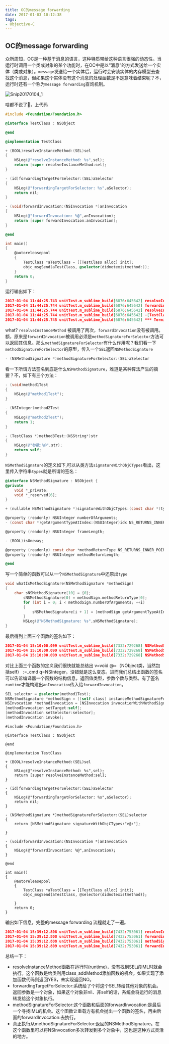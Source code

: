 ```yaml
---
title: OC的message forwarding
date: 2017-01-03 10:12:38
tags:
- Objective-C
---
```


## OC的message forwarding

众所周知，OC是一种基于消息的语言，这种特质带给这种语言很强的动态性。当运行时调用一个类或对象的某个功能时，在OC中是以“消息”的方式发送给一个实体（类或对象）。`message`发送给一个实体后，运行时会安装实体的内存模型去查找这个消息，但如果这个实体没有这个消息的处理函数是不是意味着结束呢？不，运行时还有一个称为`message forwarding`查询机制。
<!-- more -->
![Snip20170104_1](Snip20170104_1.png)

啥都不说了🙊，上代码

```objective-c
#include <Foundation/Foundation.h>

@interface TestClass : NSObject

@end

@implementation TestClass

+ (BOOL)resolveInstanceMethod:(SEL)sel
{
    NSLog(@"resolveInstanceMethod: %s",sel);
    return [super resolveInstanceMethod:sel];
}

- (id)forwardingTargetForSelector:(SEL)aSelector
{
    NSLog(@"forwardingTargetForSelector: %s",aSelector);
    return nil;
}

- (void)forwardInvocation:(NSInvocation *)anInvocation
{
    NSLog(@"forwardInvocation: %@",anInvocation);
    return [super forwardInvocation:anInvocation];
}

@end

int main()
{
    @autoreleasepool
    {
    	TestClass *aTestClass = [[TestClass alloc] init];
        objc_msgSend(aTestClass, @selector(didnotexistmethod:));
    }
    return 0;
}
```

运行输出如下：

```json
2017-01-04 11:44:25.743 unitTest.m_sublime_build[6876:645642] resolveInstanceMethod: didnotexistmethod:
2017-01-04 11:44:25.744 unitTest.m_sublime_build[6876:645642] forwardingTargetForSelector: didnotexistmethod:
2017-01-04 11:44:25.744 unitTest.m_sublime_build[6876:645642] resolveInstanceMethod: didnotexistmethod:
2017-01-04 11:44:25.744 unitTest.m_sublime_build[6876:645642] -[TestClass didnotexistmethod:]: unrecognized selector sent to instance 0x7f8f0be03830
2017-01-04 11:44:25.745 unitTest.m_sublime_build[6876:645642] *** Terminating app due to uncaught exception 'NSInvalidArgumentException', reason: '-[TestClass didnotexistmethod:]: unrecognized selector sent to instance 0x7f8f0be03830'
```

what? `resolveInstanceMethod` 被调用了两次，`forwardInvocation`没有被调用。额，原来是`forwardInvocation`被调用必须是`methodSignatureForSelector`方法可以返回其信息。那么`methodSignatureForSelector`有什么作用呢？我们看一下`methodSignatureForSelector`的原型，传入一个`SEL`返回`NSMethodSignature`

```objective-c
- (NSMethodSignature *)methodSignatureForSelector:(SEL)aSelector
```

看一下所谓方法签名到底是什么`NSMethodSignature`，难道是某种算法产生的摘要？不，如下有三个方法：

```objective-c
- (void)method1Test
{
	NSLog(@"method1Test");
}

- (NSInteger)method2Test
{
	NSLog(@"method2Test");
	return 1;
}

- (TestClass *)method3Test:(NSString*)str
{
	NSLog(@"参数:%@",str);
	return self;
}
```

`NSMethodSignature`的定义如下,可以从类方法`signatureWithObjCTypes`看出，这里传入字符串`types`就是所谓的签名：

```objective-c
@interface NSMethodSignature : NSObject {
@private
    void *_private;
    void *_reserved[6];
}

+ (nullable NSMethodSignature *)signatureWithObjCTypes:(const char *)types;

@property (readonly) NSUInteger numberOfArguments;
- (const char *)getArgumentTypeAtIndex:(NSUInteger)idx NS_RETURNS_INNER_POINTER;

@property (readonly) NSUInteger frameLength;

- (BOOL)isOneway;

@property (readonly) const char *methodReturnType NS_RETURNS_INNER_POINTER;
@property (readonly) NSUInteger methodReturnLength;

@end
```
写一个简单的函数可以从一个`NSMethodSignature`中还原出`type`

```objective-c
void whatIsMethodSignature(NSMethodSignature *methodSign)
{
	char sNSMethodSignature[10] = {0};
        sNSMethodSignature[0] = methodSign.methodReturnType[0];
        for (int i = 0; i < methodSign.numberOfArguments; ++i)
        {
        	sNSMethodSignature[i + 1] = [methodSign getArgumentTypeAtIndex:i][0];
        }
        NSLog(@"NSMethodSignature: %s",sNSMethodSignature);
}
```

最后得到上面三个函数的签名如下：

```json
2017-01-04 15:10:00.099 unitTest.m_sublime_build[7332:729268] NSMethodSignature: v@:
2017-01-04 15:10:00.099 unitTest.m_sublime_build[7332:729268] NSMethodSignature: q@:
2017-01-04 15:10:00.099 unitTest.m_sublime_build[7332:729268] NSMethodSignature: @@:@
```

对比上面三个函数的定义我们很快就能总结出 v=void   @=（NObject类，当然包括self） :=_cmd  q=NSInteger。没错就是这么变态。进而我们总结出函数的签名可以告诉编译器一个函数的结构信息，返回值类型，参数个数与类型。有了签名`runtime`才能构建出`anInvocation`传入给`forwardInvocation`。

```objective-c
SEL selector = @selector(method1Test);
NSMethodSignature *methodSign = [[self class] instanceMethodSignatureForSelector:selector];
NSInvocation *methodInvocation = [NSInvocation invocationWithMethodSignature:methodSign];
[methodInvocation setTarget:self];
[methodInvocation setSelector:selector];
[methodInvocation invoke];
```

```
#include <Foundation/Foundation.h>

@interface TestClass : NSObject

@end

@implementation TestClass

+ (BOOL)resolveInstanceMethod:(SEL)sel
{
    NSLog(@"resolveInstanceMethod: %s",sel);
    return [super resolveInstanceMethod:sel];
}

- (id)forwardingTargetForSelector:(SEL)aSelector
{
    NSLog(@"forwardingTargetForSelector: %s",aSelector);
    return nil;
}

- (NSMethodSignature *)methodSignatureForSelector:(SEL)selector
{
    return [NSMethodSignature signatureWithObjCTypes:"v@:"];

}

- (void)forwardInvocation:(NSInvocation *)anInvocation
{
    NSLog(@"forwardInvocation: %@",anInvocation);
}

@end

int main()
{
    @autoreleasepool
    {
    	TestClass *aTestClass = [[TestClass alloc] init];
        objc_msgSend(aTestClass, @selector(didnotexistmethod));
        
    }
    return 0;
}
```

输出如下信息，完整的message forwarding 流程就走了一遍。

```json
2017-01-04 15:39:12.808 unitTest.m_sublime_build[7432:753061] resolveInstanceMethod: didnotexistmethod
2017-01-04 15:39:12.808 unitTest.m_sublime_build[7432:753061] forwardingTargetForSelector: didnotexistmethod
2017-01-04 15:39:12.808 unitTest.m_sublime_build[7432:753061] methodSignatureForSelector: didnotexistmethod
2017-01-04 15:39:12.809 unitTest.m_sublime_build[7432:753061] forwardInvocation: <NSInvocation: 0x7fec2f400a70>
```

总结一下：

*  resolveInstanceMethod函数在运行时(runtime)，没有找到SEL的IML时就会执行。这个函数是给类利用class_addMethod添加函数的机会。如果实现了添加函数代码则返回YES，未实现返回NO。
*  forwardingTargetForSelector:系统给了个将这个SEL转给其他对象的机会。返回参数是一个对象，如果这个对象非nil、非self的话，系统会将运行的消息转发给这个对象执行。
*  methodSignatureForSelector:这个函数和后面的forwardInvocation:是最后一个寻找IML的机会。这个函数让重载方有机会抛出一个函数的签名，再由后面的forwardInvocation:去执行。
*  真正执行从methodSignatureForSelector:返回的NSMethodSignature。在这个函数里可以将NSInvocation多次转发到多个对象中，这也是这种方式灵活的地方。


